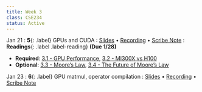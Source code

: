 ```yaml
---
title: Week 3
class: CSE234
status: Active
---
```


Jan 21
: **5**{: .label} GPUs and CUDA
  : [Slides](assets/slides/jan21.pdf) &#8226; [Recording](https://podcast.ucsd.edu/watch/wi25/cse234_a00/4) &#8226; [Scribe Note](assets/scribe_notes/jan21_scribe.pdf)
: **Readings**{: .label .label-reading} **(Due 1/28)**
  * **Required**: [3.1 - GPU Performance](https://docs.nvidia.com/deeplearning/performance/index.html#performance-background), [3.2 - MI300X vs H100](https://semianalysis.com/2024/12/22/mi300x-vs-h100-vs-h200-benchmark-part-1-training/)
  * **Optional**: [3.3 - Moore’s Law](https://www.cs.utexas.edu/~fussell/courses/cs352h/papers/moore.pdf), [3.4 - The Future of Moore’s Law](https://royalsocietypublishing.org/doi/epdf/10.1098/rsta.2019.0061)


Jan 23
: **6**{: .label} GPU matmul, operator compilation
  : [Slides](assets/slides/jan23.pdf) &#8226; [Recording](https://podcast.ucsd.edu/watch/wi25/cse234_a00/5) &#8226; [Scribe Note](assets/scribe_notes/jan23_scribe.pdf)
